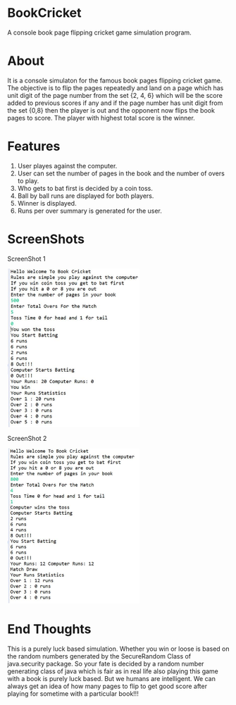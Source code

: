 # BookCricket
A console book page flipping cricket game simulation program.

# About
It is a console simulaton for the famous book pages flipping cricket game. The objective is to flip the pages repeatedly and land on a page which has unit digit of the page number from the set {2, 4, 6} which will be the score added to previous scores if any and if the page number has unit digit from the set {0,8} then the player is out and the opponent now flips the book pages to score. The player with highest total score is the winner. 

# Features
1. User playes against the computer.
2. User can set the number of pages in the book and the number of overs to play.
3. Who gets to bat first is decided by a coin toss.
4. Ball by ball runs are displayed for both players.
5. Winner is displayed.
6. Runs per over summary is generated for the user.

# ScreenShots
ScreenShot 1

<img src="Snaps/snap1.JPG"  width="300"/>

ScreenShot 2

<img src="Snaps/snap2.JPG"  width="300"/>

# End Thoughts
This is a purely luck based simulation. Whether you win or loose is based on the random numbers generated by the SecureRandom Class of java.security package. So your fate is decided by a random number generating class of java which is fair as in real life also playing this game with a book is purely luck based. But we humans are intelligent. We can always get an idea of how many pages to flip to get good score after playing for sometime with a particular book!!!
